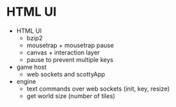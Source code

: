 # HTML UI

 - HTML UI
   - bzip2
   - mousetrap + mousetrap pause
   - canvas + interaction layer
   - pause to prevent multiple keys
 - game host
   - web sockets and scottyApp
 - engine
   - text commands over web sockets (init, key, resize)
   - get world size (number of tiles)
     
